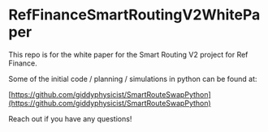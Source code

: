 # RefFinanceSmartRoutingV2WhitePaper

This repo is for the white paper for the Smart Routing V2 project for Ref Finance.

Some of the initial code / planning / simulations in python can be found at:

[https://github.com/giddyphysicist/SmartRouteSwapPython](https://github.com/giddyphysicist/SmartRouteSwapPython)

Reach out if you have any questions!

